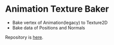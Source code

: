 # Animation Texture Baker

- Bake vertex of Animation(legacy) to Texture2D
- Bake data of Positions and Normals

Repository is [here](https://github.com/sugi-cho/Animation-Texture-Baker).